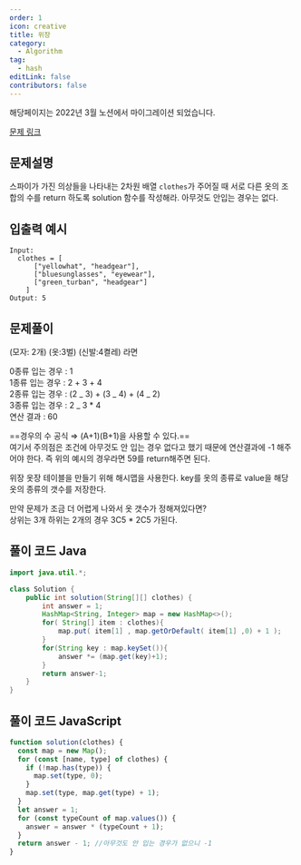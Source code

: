 ```yaml
---
order: 1
icon: creative
title: 위장
category:
  - Algorithm
tag:
  - hash
editLink: false
contributors: false
---
```


해당페이지는 2022년 3월 노션에서 마이그레이션 되었습니다.

[문제 링크](https://programmers.co.kr/learn/courses/30/lessons/42578)

## 문제설명

스파이가 가진 의상들을 나타내는 2차원 배열 `clothes`가 주어질 때 서로 다른 옷의 조합의 수를 return 하도록 solution 함수를 작성해라. 아무것도 안입는 경우는 없다.

## 입출력 예시

```
Input:
  clothes = [
      ["yellowhat", "headgear"],
      ["bluesunglasses", "eyewear"],
      ["green_turban", "headgear"]
    ]
Output: 5
```

## 문제풀이

(모자: 2개) (옷:3벌) (신발:4켤레) 라면

0종류 입는 경우 : 1  
1종류 입는 경우 : 2 + 3 + 4  
2종류 입는 경우 : (2 _ 3) + (3 _ 4) + (4 _ 2)  
3종류 입는 경우 : 2 _ 3 \* 4  
연산 결과 : 60

==경우의 수 공식 ⇒ (A+1)(B+1)을 사용할 수 있다.==  
여기서 주의점은 조건에 아무것도 안 입는 경우 없다고 했기 때문에 연산결과에 -1 해주어야 한다. 즉 위의 예시의 경우라면 59를 return해주면 된다.

위장 옷장 테이블을 만들기 위해 해시맵을 사용한다. key를 옷의 종류로 value을 해당 옷의 종류의 갯수를 저장한다.

만약 문제가 조금 더 어렵게 나와서 옷 갯수가 정해져있다면?  
상위는 3개 하위는 2개의 경우 3C5 \* 2C5 가된다.

## 풀이 코드 Java

```java
import java.util.*;

class Solution {
    public int solution(String[][] clothes) {
        int answer = 1;
        HashMap<String, Integer> map = new HashMap<>();
        for( String[] item : clothes){
            map.put( item[1] , map.getOrDefault( item[1] ,0) + 1 );
        }
        for(String key : map.keySet()){
            answer *= (map.get(key)+1);
        }
        return answer-1;
    }
}
```

## 풀이 코드 JavaScript

```js
function solution(clothes) {
  const map = new Map();
  for (const [name, type] of clothes) {
    if (!map.has(type)) {
      map.set(type, 0);
    }
    map.set(type, map.get(type) + 1);
  }
  let answer = 1;
  for (const typeCount of map.values()) {
    answer = answer * (typeCount + 1);
  }
  return answer - 1; //아무것도 안 입는 경우가 없으니 -1
}
```
